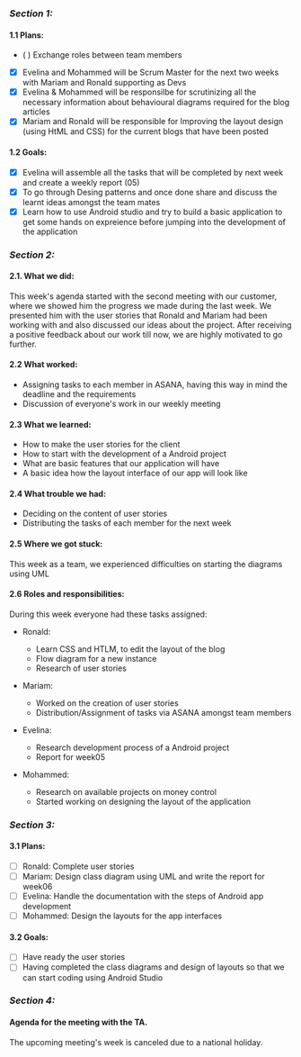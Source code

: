 ### ___Section 1:___

#### 1.1 Plans:

 - ( ) Exchange roles between team members
 - [x] Evelina and Mohammed will be Scrum Master for the next two weeks with Mariam and Ronald supporting as Devs
 - [x] Evelina & Mohammed will be responsilbe for scrutinizing all the necessary information about behavioural diagrams required for the blog articles
 - [x] Mariam and Ronald will be responsible for Improving the layout design (using HtML and CSS) for the current blogs that have been posted 

#### 1.2 Goals:

 - [x] Evelina will assemble all the tasks that will be completed by next week and create a weekly report (05)
 - [x] To go through Desing patterns and once done share and discuss the learnt ideas amongst the team mates 
 - [x] Learn how to use Android studio and try to build a basic application to get some hands on expreience before jumping into the development of the application
 
 ### ___Section 2:___

 #### 2.1. What we did:
 
This week's agenda started with the second meeting with our customer, where we showed him the progress we made during the last week. We presented him with
the user stories that Ronald and Mariam had been working with and also discussed our ideas about the project. After receiving a positive feedback about 
our work till now, we are highly motivated to go further.

#### 2.2 What worked:

* Assigning tasks to each member in ASANA, having this way in mind the deadline and the requirements
* Discussion of everyone's work in our weekly meeting

#### 2.3 What we learned:

* How to make the user stories for the client
* How to start with the development of a Android project
* What are basic features that our application will have
* A basic idea how the layout interface of our app will look like

#### 2.4 What trouble we had:

* Deciding on the content of user stories
* Distributing the tasks of each member for the next week

#### 2.5 Where we got stuck:

This week as a team, we experienced difficulties on starting the diagrams using UML

#### 2.6 Roles and responsibilities:

During this week everyone had these tasks assigned:

* Ronald: 
  * Learn CSS and HTLM, to edit the layout of the blog
  * Flow diagram for a new instance
  * Research of user stories
 
* Mariam:
  * Worked on the creation of user stories 
  * Distribution/Assignment of tasks via ASANA amongst team members
 
* Evelina:
  * Research development process of a Android project
  * Report for week05

* Mohammed:
  * Research on available projects on money control 
  * Started working on designing the layout of the application
 
 ### ___Section 3:___

#### 3.1 Plans:

- [ ] Ronald: Complete user stories
- [ ] Mariam: Design class diagram using UML and write the report for week06
- [ ] Evelina: Handle the documentation with the steps of Android app development
- [ ] Mohammed: Design the layouts for the app interfaces

#### 3.2 Goals:

 - [ ] Have ready the user stories
 - [ ] Having completed the class diagrams and design of layouts so that we can start coding using Android Studio
 
 ### ___Section 4:___

#### Agenda for the meeting with the TA.

The upcoming meeting's week is canceled due to a national holiday.
 
